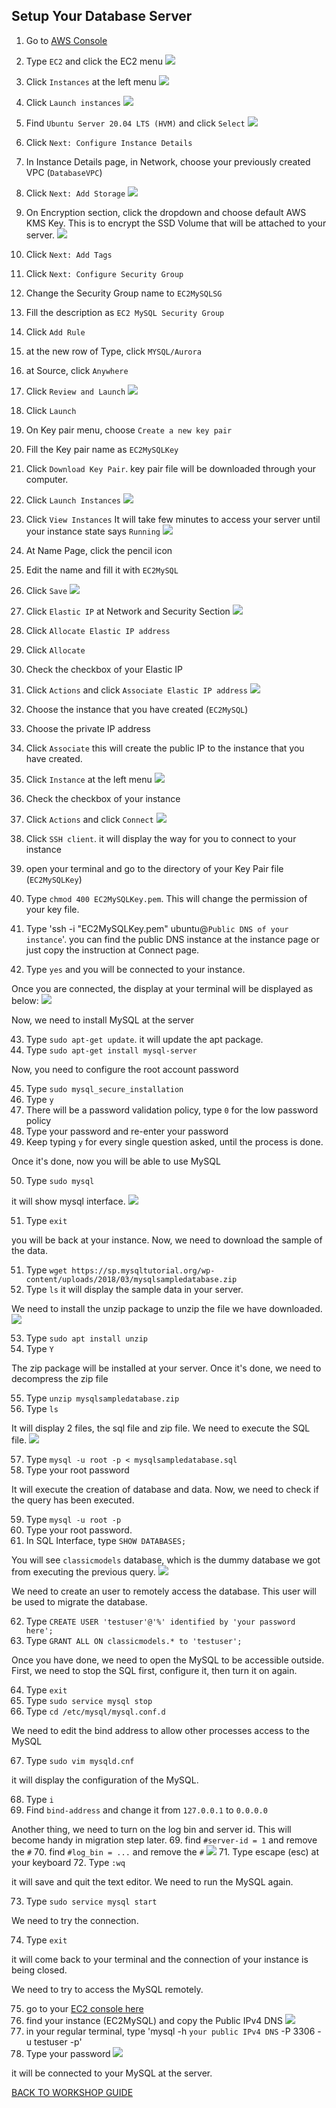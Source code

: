 ## Setup Your Database Server

1. Go to [AWS Console](https://console.aws.amazon.com/console/home?region=us-east-1#)
2. Type `EC2` and click the EC2 menu
    ![](../../images/Migration/SetupEC2/2.png)
3. Click `Instances` at the left menu
    ![](../../images/Migration/SetupEC2/3.png)
4. Click `Launch instances`
    ![](../../images/Migration/SetupEC2/4.png)
5. Find `Ubuntu Server 20.04 LTS (HVM)` and click `Select`
    ![](../../images/Migration/SetupEC2/5.png)
6. Click `Next: Configure Instance Details`
7. In Instance Details page, in Network, choose your previously created VPC (`DatabaseVPC`)
8. Click `Next: Add Storage`
    ![](../../images/Migration/SetupEC2/8.png)
9. On Encryption section, click the dropdown and choose default AWS KMS Key. This is to encrypt the SSD Volume that will be attached to your server.
    ![](../../images/Migration/SetupEC2/9.png)
10. Click `Next: Add Tags`
11. Click `Next: Configure Security Group`
12. Change the Security Group name to `EC2MySQLSG`
13. Fill the description as `EC2 MySQL Security Group`
14. Click `Add Rule`
15. at the new row of Type, click `MYSQL/Aurora`
16. at Source, click `Anywhere`
17. Click `Review and Launch`
    ![](../../images/Migration/SetupEC2/17.png)
18. Click `Launch`
19. On Key pair menu, choose `Create a new key pair`
20. Fill the Key pair name as `EC2MySQLKey`
21. Click `Download Key Pair`. key pair file will be downloaded through your computer.
22. Click `Launch Instances`
    ![](../../images/Migration/SetupEC2/22.png)
23. Click `View Instances`
It will take few minutes to access your server until your instance state says `Running`
    ![](../../images/Migration/SetupEC2/23.png)

24. At Name Page, click the pencil icon
25. Edit the name and fill it with `EC2MySQL`
26. Click `Save`
    ![](../../images/Migration/SetupEC2/26.png)
27. Click `Elastic IP` at Network and Security Section
    ![](../../images/Migration/SetupEC2/27.png)
28. Click `Allocate Elastic IP address`
29. Click `Allocate`
30. Check the checkbox of your Elastic IP 
31. Click `Actions` and click `Associate Elastic IP address`
    ![](../../images/Migration/SetupEC2/31.png)
32. Choose the instance that you have created (`EC2MySQL`)
33. Choose the private IP address
34. Click `Associate`
this will create the public IP to the instance that you have created.

35. Click `Instance` at the left menu
    ![](../../images/Migration/SetupEC2/35.png)
36. Check the checkbox of your instance
37. Click `Actions` and click `Connect`
    ![](../../images/Migration/SetupEC2/37.png)
38. Click `SSH client`. it will display the way for you to connect to your instance
39. open your terminal and go to the directory of your Key Pair file (`EC2MySQLKey`)
40. Type `chmod 400 EC2MySQLKey.pem`. This will change the permission of your key file.
41. Type 'ssh -i "EC2MySQLKey.pem" ubuntu@`Public DNS of your instance`'. you can find the public DNS instance at the instance page or just copy the instruction at Connect page.

42. Type `yes` and you will be connected to your instance.

Once you are connected, the display at your terminal will be displayed as below:
    ![](../../images/Migration/SetupEC2/42.png)

Now, we need to install MySQL at the server

43. Type `sudo apt-get update`. it will update the apt package.
44. Type `sudo apt-get install mysql-server`

Now, you need to configure the root account password

45. Type `sudo mysql_secure_installation`
46. Type `y`
47. There will be a password validation policy, type `0` for the low password policy
48. Type your password and re-enter your password
49. Keep typing `y` for every single question asked, until the process is done.

Once it's done, now you will be able to use MySQL

50. Type `sudo mysql`

it will show mysql interface.
    ![](../../images/Migration/SetupEC2/49.png)

51. Type `exit`

you will be back at your instance. Now, we need to download the sample of the data.

51. Type `wget https://sp.mysqltutorial.org/wp-content/uploads/2018/03/mysqlsampledatabase.zip`
52. Type `ls` it will display the sample data in your server.

We need to install the unzip package to unzip the file we have downloaded.
    ![](../../images/Migration/SetupEC2/52.png)

53. Type `sudo apt install unzip`
54. Type `Y`

The zip package will be installed at your server. Once it's done, we need to decompress the zip file

55. Type `unzip mysqlsampledatabase.zip`
56. Type `ls`

It will display 2 files, the sql file and zip file. We need to execute the SQL file.
    ![](../../images/Migration/SetupEC2/56.png)

57. Type `mysql -u root -p < mysqlsampledatabase.sql`
58. Type your root password

It will execute the creation of database and data. Now, we need to check if the query has been executed.

59. Type `mysql -u root -p`
60. Type your root password.
61. In SQL Interface, type `SHOW DATABASES;`

You will see `classicmodels` database, which is the dummy database we got from executing the previous query.
    ![](../../images/Migration/SetupEC2/61.png)

We need to create an user to remotely access the database. This user will be used to migrate the database.

62. Type `CREATE USER 'testuser'@'%' identified by 'your password here';`
63. Type `GRANT ALL ON classicmodels.* to 'testuser';`

Once you have done, we need to open the MySQL to be accessible outside. First, we need to stop the SQL first, configure it, then turn it on again.

64. Type `exit`
65. Type `sudo service mysql stop`
66. Type `cd /etc/mysql/mysql.conf.d`

We need to edit the bind address to allow other processes access to the MySQL

67. Type `sudo vim mysqld.cnf`

it will display the configuration of the MySQL.

68. Type `i`
68. Find `bind-address` and change it from `127.0.0.1` to `0.0.0.0`

Another thing, we need to turn on the log bin and server id. This will become handy in migration step later.
69. find `#server-id = 1` and remove the `#`
70. find `#log_bin = ...` and remove the `#`
    ![](../../images/Migration/SetupEC2/70.png)
71. Type escape (esc) at your keyboard
72. Type `:wq`

it will save and quit the text editor. We need to run the MySQL again.

73. Type `sudo service mysql start`

We need to try the connection.

74. Type `exit`

it will come back to your terminal and the connection of your instance is being closed.

We need to try to access the MySQL remotely.

75. go to your [EC2 console here](https://console.aws.amazon.com/ec2/v2/home?region=us-east-1#)
76. find your instance (EC2MySQL) and copy the Public IPv4 DNS
    ![](../../images/Migration/SetupEC2/76.png)
77. in your regular terminal, type 'mysql -h `your public IPv4 DNS` -P 3306 -u testuser -p'
78. Type your password
    ![](../../images/Migration/SetupEC2/78.png)

it will be connected to your MySQL at the server.

[BACK TO WORKSHOP GUIDE](../../README.md)